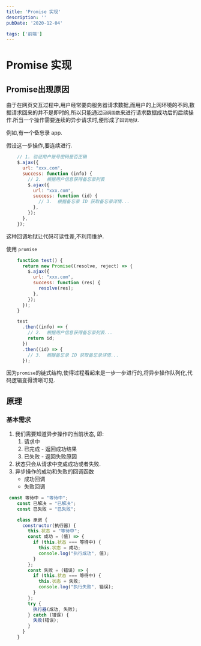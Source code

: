```yaml
---
title: 'Promise 实现'
description: ''
pubDate: '2020-12-04'

tags: ['前端']
---
```




# Promise 实现

## Promise出现原因



由于在网页交互过程中,用户经常要向服务器请求数据,而用户的上网环境的不同,数据请求回来的并不是即时的,所以只能通过`回调函数`来进行请求数据成功后的后续操作.所当一个操作需要连续的异步请求时,便形成了`回调地狱`.

例如,有一个备忘录 app.

假设这一步操作,要连续进行.

```js
    // 1. 验证用户账号密码是否正确
    $.ajax({
      url: "xxx.com",
      success: function (info) {
        // 2.  根据用户信息获得备忘录列表
        $.ajax({
          url: "xxx.com",
          success: function (id) {
            // 3.  根据备忘录 ID 获取备忘录详情...
          },
        });
      },
    });
```

这种回调地狱让代码可读性差,不利用维护.

使用 `promise`

```js
    function test() {
      return new Promise((resolve, reject) => {
        $.ajax({
          url: "xxx.com",
          success: function (res) {
            resolve(res);
          },
        });
      });
    }

    test
      .then((info) => {
        // 2.  根据用户信息获得备忘录列表...
        return id;
      })
      .then((id) => {
        // 3.  根据备忘录 ID 获取备忘录详情...
      });

```

因为`promise`的链式结构,使得过程看起来是一步一步进行的,将异步操作队列化,代码逻辑变得清晰可见.

## 原理

### 基本需求

1. 我们需要知道异步操作的当前状态, 即:
   1. 请求中
   2. 已完成 - 返回成功结果
   3. 已失败 - 返回失败原因
2. 状态只会从请求中变成成功或者失败.
3. 异步操作的成功和失败的回调函数
   - 成功回调
   - 失败回调

```js
 const 等待中 = "等待中";
    const 已解决 = "已解决";
    const 已失败 = "已失败";

    class 承诺 {
      constructor(执行器) {
        this.状态 = "等待中";
        const 成功 = (值) => {
          if (this.状态 === 等待中) {
            this.状态 = 成功;
            console.log("执行成功", 值);
          }
        };
        const 失败 = (错误) => {
          if (this.状态 === 等待中) {
            this.状态 = 失败;
            console.log("执行失败", 错误);
          }
        };
        try {
          执行器(成功, 失败);
        } catch (错误) {
          失败(错误);
        }
      }
    }
```



